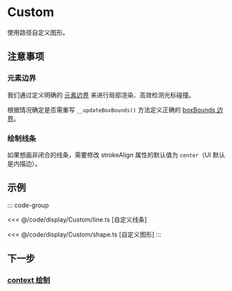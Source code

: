 # Custom

使用路径自定义图形。

## 注意事项

### 元素边界

我们通过定义明确的 [元素边界](/guide/advanced/bounds.md) 来进行局部渲染、高效检测光标碰撞。

根据情况确定是否需重写 `__updateBoxBounds()` 方法定义正确的 [boxBounds 边界](/reference/UI/bounds.md#boxbounds-iboundsdata)。

### 绘制线条

如果想画非闭合的线条，需要修改 strokeAlign 属性的默认值为 `center`（UI 默认是内描边）。

## 示例

::: code-group

<<< @/code/display/Custom/line.ts [自定义线条]

<<< @/code/display/Custom/shape.ts [自定义图形]
:::

## 下一步

### [context 绘制](/reference/display/custom/context.md)
